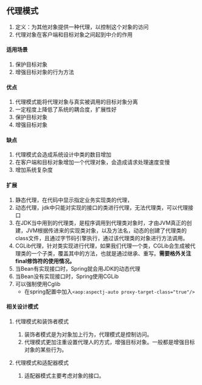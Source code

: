## 代理模式
1. 定义：为其他对象提供一种代理，以控制这个对象的访问
2. 代理对象在客户端和目标对象之间起到中介的作用

#### 适用场景
1. 保护目标对象
2. 增强目标对象的行为方法

#### 优点
1. 代理模式能将代理对象与真实被调用的目标对象分离
2. 一定程度上降低了系统的耦合度，扩展性好
3. 保护目标对象
4. 增强目标对象

#### 缺点
1. 代理模式会造成系统设计中类的数目增加
2. 在客户端和目标对象增加一个代理对象，会造成请求处理速度变慢
3. 增加系统复杂度

#### 扩展
1. 静态代理，在代码中显示指定业务实现类的代理，
2. 动态代理，jdk中只能对实现的接口的类进行代理，无法代理类，可以代理接口
3. 在JDK当中用到的代理类，是程序调用到代理类对象时，才由JVM真正的创建，JVM根据传进来的实现类对象，以及方法名，动态的创建了代理类的class文件，且通过字节码引擎执行，通过该代理类的对象进行方法调用。
4. CGLib代理，针对类实现进行代理，如果我们代理一个类，CGLib会生成被代理类的一个子类，覆盖其中的方法，也就是通过继承、重写。**需要格外关注final修饰符的使用情况。**
5. 当Bean有实现接口时，Spring就会用JDK的动态代理
6. 当Bean没有实现接口时，Spring使用CGLib
7. 可以强制使用Cglib
	* 在spring配置中加入`<aop:aspectj-auto proxy-target-class="true"/>`

#### 相关设计模式
1. 代理模式和装饰者模式
	1. 装饰者模式是为对象加上行为，代理模式是控制访问。
	2. 代理模式更加注重设置代理人的方式，增强目标对象。一般都是增强目标对象的某些行为。

2. 代理模式和适配器模式
	1. 适配器模式主要考虑对象的接口。